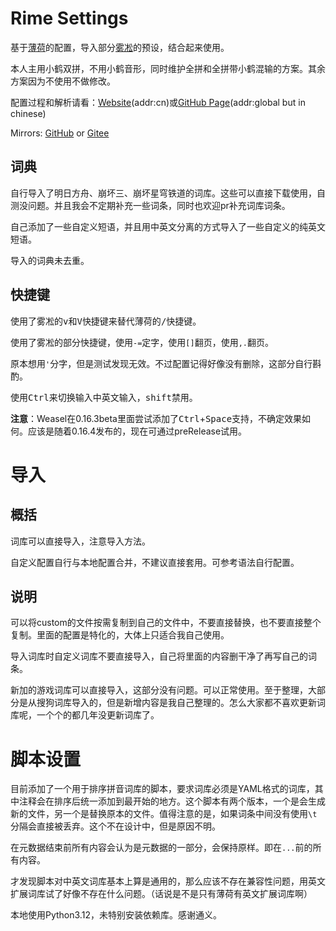# Rime Settings

基于[薄荷](https://github.com/Mintimate/oh-my-rime)的配置，导入部分[雾凇](https://github.com/iDvel/rime-ice)的预设，结合起来使用。

本人主用小鹤双拼，不用小鹤音形，同时维护全拼和全拼带小鹤混输的方案。其余方案因为不使用不做修改。

配置过程和解析请看：[Website](https://blog.emptylight.cn/post/rime-input-method-configuration-z1snn)(addr:cn)或[GitHub Page](https://emptylight370.github.io/post/rime-input-method-configuration-z1snn)(addr:global but in chinese)

Mirrors: [GitHub](https://github.com/emptylight370/rime-settings) or [Gitee](https://gitee.com/emptylight370/rime-settings)

## 词典

自行导入了明日方舟、崩坏三、崩坏星穹铁道的词库。这些可以直接下载使用，自测没问题。并且我会不定期补充一些词条，同时也欢迎pr补充词库词条。

自己添加了一些自定义短语，并且用中英文分离的方式导入了一些自定义的纯英文短语。

导入的词典未去重。

## 快捷键

使用了雾凇的<kbd>v</kbd>和<kbd>V</kbd>快捷键来替代薄荷的<kbd>/</kbd>快捷键。

使用了雾凇的部分快捷键，使用`-=`定字，使用`[]`翻页，使用`,.`翻页。

原本想用`'`分字，但是测试发现无效。不过配置记得好像没有删除，这部分自行斟酌。

使用<kbd>Ctrl</kbd>来切换输入中英文输入，<kbd>shift</kbd>禁用。

**注意**：Weasel在0.16.3beta里面尝试添加了<kbd>Ctrl</kbd>+<kbd>Space</kbd>支持，不确定效果如何。应该是随着0.16.4发布的，现在可通过preRelease试用。

# 导入

## 概括

词库可以直接导入，注意导入方法。

自定义配置自行与本地配置合并，不建议直接套用。可参考语法自行配置。

## 说明

可以将custom的文件按需复制到自己的文件中，不要直接替换，也不要直接整个复制。里面的配置是特化的，大体上只适合我自己使用。

导入词库时自定义词库不要直接导入，自己将里面的内容删干净了再写自己的词条。

新加的游戏词库可以直接导入，这部分没有问题。可以正常使用。至于整理，大部分是从搜狗词库导入的，但是新增内容是我自己整理的。怎么大家都不喜欢更新词库呢，一个个的都几年没更新词库了。

# 脚本设置

目前添加了一个用于排序拼音词库的脚本，要求词库必须是YAML格式的词库，其中注释会在排序后统一添加到最开始的地方。这个脚本有两个版本，一个是会生成新的文件，另一个是替换原本的文件。值得注意的是，如果词条中间没有使用`\t`分隔会直接被丢弃。这个不在设计中，但是原因不明。

在元数据结束前所有内容会认为是元数据的一部分，会保持原样。即在`...`前的所有内容。

才发现脚本对中英文词库基本上算是通用的，那么应该不存在兼容性问题，用英文扩展词库试了好像不存在什么问题。（话说是不是只有薄荷有英文扩展词库啊）

本地使用Python3.12，未特别安装依赖库。感谢通义。